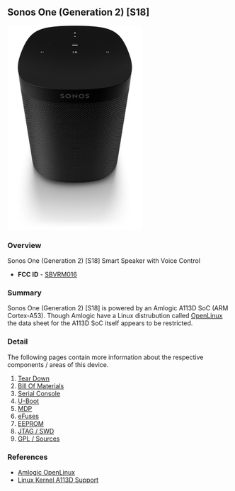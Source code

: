 ## Sonos One (Generation 2) [S18]

![S18](images/s18-one.png?raw=true)

### Overview

Sonos One (Generation 2) [S18] Smart Speaker with Voice Control

* **FCC ID** - [SBVRM016](https://apps.fcc.gov/oetcf/eas/reports/ViewExhibitReport.cfm?mode=Exhibits&RequestTimeout=500&calledFromFrame=N&application_id=bLGpZcw1Jbl9WfAEwj9jpw%3D%3D&fcc_id=SBVRM016)

### Summary

Sonos One (Generation 2) [S18] is powered by an Amlogic A113D SoC (ARM
Cortex-A53). Though Amlogic have a Linux distrubution called
[OpenLinux](http://openlinux.amlogic.com/) the data sheet for the A113D
SoC itself appears to be restricted.

### Detail

The following pages contain more information about the respective components
/ areas of this device.

1. [Tear Down](./TEARDOWN.md)
1. [Bill Of Materials](./BOM.md)
1. [Serial Console](./CONSOLE.md)
1. [U-Boot](./UBOOT.md)
1. [MDP](./MDP.md)
1. [eFuses](./EFUSES.md)
1. [EEPROM](./EEPROM.md)
1. [JTAG / SWD](./JTAGSWD.md)
1. [GPL / Sources](./sources/README.md)

### References

* [Amlogic OpenLinux](http://openlinux.amlogic.com/)
* [Linux Kernel A113D Support](https://patchwork.kernel.org/patch/10006105/)
